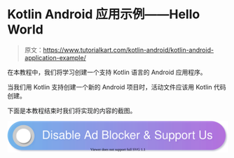 # Kotlin Android 应用示例——Hello World

> 原文：<https://www.tutorialkart.com/kotlin-android/kotlin-android-application-example/>

在本教程中，我们将学习创建一个支持 Kotlin 语言的 Android 应用程序。

当我们用 Kotlin 支持创建一个新的 Android 项目时，活动文件应该用 Kotlin 代码创建。

下面是本教程结束时我们将实现的内容的截图。

[![](img/925da31b32d6bc3827932f6c8afb11bb.png)](https://www.tutorialkart.com/)